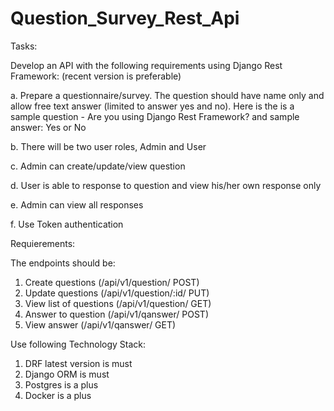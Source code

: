 # Question_Survey_Rest_Api


Tasks:

Develop an API with the following requirements using Django Rest Framework: (recent version is preferable)

a. Prepare a questionnaire/survey. The question should have name only and allow free text answer (limited to answer yes and no). Here is the is a sample question - Are you using Django Rest Framework? and sample answer: Yes or No

b. There will be two user roles, Admin and User

c. Admin can create/update/view question

d. User is able to response to question and view his/her own response only

e. Admin can view all responses

f. Use Token authentication


Requierements:

The endpoints should be:
1. Create questions (/api/v1/question/ POST)
2. Update questions (/api/v1/question/:id/ PUT)
3. View list of questions (/api/v1/question/ GET)
4. Answer to question (/api/v1/qanswer/ POST)
5. View answer (/api/v1/qanswer/ GET)


Use following Technology Stack:

1. DRF latest version is must 
2. Django ORM is must 
3. Postgres is a plus 
4. Docker is a plus
